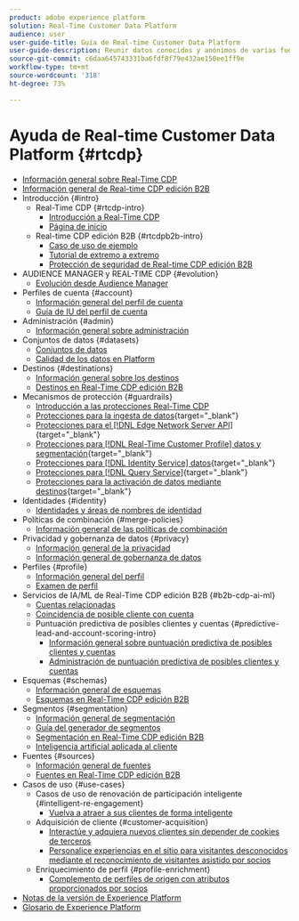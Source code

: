 ```yaml
---
product: adobe experience platform
solution: Real-Time Customer Data Platform
audience: user
user-guide-title: Guía de Real-time Customer Data Platform
user-guide-description: Reunir datos conocidos y anónimos de varias fuentes empresariales para crear perfiles de clientes, crear segmentos de audiencia a partir de esos perfiles y activar estos segmentos en destinos de terceros.
source-git-commit: c6daa645743331ba6fdf8f79e432ae150ee1ff9e
workflow-type: tm+mt
source-wordcount: '318'
ht-degree: 73%

---
```



# Ayuda de Real-time Customer Data Platform {#rtcdp}

* [Información general sobre Real-Time CDP](overview.md)
* [Información general de Real-time CDP edición B2B](b2b-overview.md)
* Introducción {#intro}
   * Real-Time CDP {#rtcdp-intro}
      * [Introducción a Real-Time CDP](get-started.md)
      * [Página de inicio](home-page-dashboards.md)
   * Real-time CDP edición B2B {#rtcdpb2b-intro}
      * [Caso de uso de ejemplo](./b2b-use-case.md)
      * [Tutorial de extremo a extremo](./b2b-tutorial.md)
      * [Protección de seguridad de Real-time CDP edición B2B](b2b-guardrails.md)
* AUDIENCE MANAGER y REAL-TIME CDP {#evolution}
   * [Evolución desde Audience Manager](aam-to-rtcdp.md)
* Perfiles de cuenta {#account}
   * [Información general del perfil de cuenta](accounts/account-profile-overview.md)
   * [Guía de IU del perfil de cuenta](accounts/account-profile-ui-guide.md)
* Administración {#admin}
   * [Información general sobre administración](administration/admin-overview.md)
* Conjuntos de datos {#datasets}
   * [Conjuntos de datos](datasets/dataset.md)
   * [Calidad de los datos en Platform](datasets/data-quality.md)
* Destinos {#destinations}
   * [Información general sobre los destinos](destinations/overview.md)
   * [Destinos en Real-Time CDP edición B2B](destinations/b2b.md)
* Mecanismos de protección {#guardrails}
   * [Introducción a las protecciones Real-Time CDP](guardrails/overview.md)
   * [Protecciones para la ingesta de datos](https://experienceleague.adobe.com/docs/experience-platform/ingestion/guardrails.html){target="_blank"}
   * [Protecciones para el [!DNL Edge Network Server API]](https://experienceleague.adobe.com/docs/experience-platform/edge-network-server-api/guardrails.html){target="_blank"}
   * [Protecciones para [!DNL Real-Time Customer Profile] datos y segmentación](https://experienceleague.adobe.com/docs/experience-platform/profile/guardrails.html?lang=es){target="_blank"}
   * [Protecciones para [!DNL Identity Service] datos](https://experienceleague.adobe.com/docs/experience-platform/identity/guardrails.html){target="_blank"}
   * [Protecciones para [!DNL Query Service]](https://experienceleague.adobe.com/docs/experience-platform/query/guardrails.html){target="_blank"}
   * [Protecciones para la activación de datos mediante destinos](https://experienceleague.adobe.com/docs/experience-platform/destinations/guardrails.html){target="_blank"}
* Identidades {#identity}
   * [Identidades y áreas de nombres de identidad](profile/identities-overview.md)
* Políticas de combinación {#merge-policies}
   * [Información general de las políticas de combinación](profile/merge-policies.md)
* Privacidad y gobernanza de datos {#privacy}
   * [Información general de la privacidad](privacy/privacy-overview.md)
   * [Información general de gobernanza de datos](privacy/data-governance-overview.md)
* Perfiles {#profile}
   * [Información general del perfil](profile/profile-overview.md)
   * [Examen de perfil](profile/profile-browse.md)
* Servicios de IA/ML de Real-Time CDP edición B2B {#b2b-cdp-ai-ml}
   * [Cuentas relacionadas](b2b-ai-ml-services/related-accounts.md)
   * [Coincidencia de posible cliente con cuenta](b2b-ai-ml-services/lead-to-account-matching.md)
   * Puntuación predictiva de posibles clientes y cuentas {#predictive-lead-and-account-scoring-intro}
      * [Información general sobre puntuación predictiva de posibles clientes y cuentas](b2b-ai-ml-services/predictive-lead-and-account-scoring.md)
      * [Administración de puntuación predictiva de posibles clientes y cuentas](b2b-ai-ml-services/manage-predictive-lead-and-account-scoring.md)
* Esquemas {#schemas}
   * [Información general de esquemas](schemas/overview.md)
   * [Esquemas en Real-Time CDP edición B2B](schemas/b2b.md)
* Segmentos {#segmentation}
   * [Información general de segmentación](segmentation/segmentation-overview.md)
   * [Guía del generador de segmentos](segmentation/segment-builder-guide.md)
   * [Segmentación en Real-Time CDP edición B2B](segmentation/b2b.md)
   * [Inteligencia artificial aplicada al cliente](segmentation/customer-ai.md)
* Fuentes {#sources}
   * [Información general de fuentes](sources/sources-overview.md)
   * [Fuentes en Real-Time CDP edición B2B](sources/b2b.md)
* Casos de uso {#use-cases}
   * Casos de uso de renovación de participación inteligente {#intelligent-re-engagement}
      * [Vuelva a atraer a sus clientes de forma inteligente](/help/rtcdp/use-case-guides/intelligent-re-engagement/intelligent-re-engagement.md)
   * Adquisición de cliente {#customer-acquisition}
      * [Interactúe y adquiera nuevos clientes sin depender de cookies de terceros](/help/rtcdp/partner-data/prospecting.md)
      * [Personalice experiencias en el sitio para visitantes desconocidos mediante el reconocimiento de visitantes asistido por socios](/help/rtcdp/partner-data/onsite-personalization.md)
   * Enriquecimiento de perfil {#profile-enrichment}
      * [Complemento de perfiles de origen con atributos proporcionados por socios](/help/rtcdp/partner-data/supplement-first-party-profiles.md)
* [Notas de la versión de Experience Platform](https://experienceleague.adobe.com/docs/experience-platform/release-notes/latest.html?lang=es)
* [Glosario de Experience Platform](https://www.adobe.com/go/platform-glossary-es)